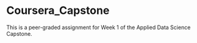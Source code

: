 # Coursera_Capstone
This is a peer-graded assignment for Week 1 of the Applied Data Science Capstone.
